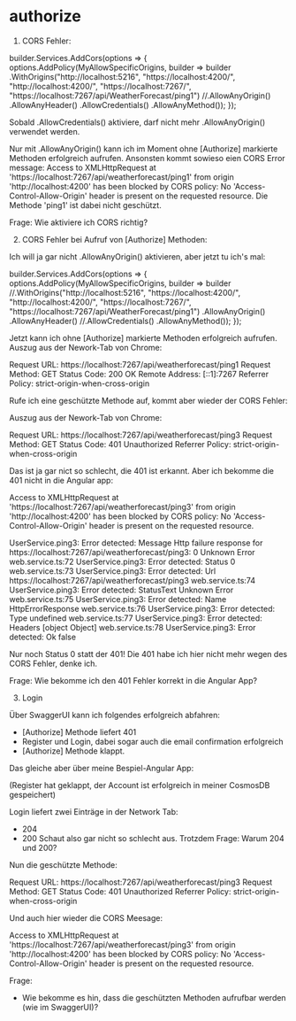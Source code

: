 # authorize

1. CORS Fehler:

builder.Services.AddCors(options =>
{
    options.AddPolicy(MyAllowSpecificOrigins,
        builder => builder
            .WithOrigins("http://localhost:5216", "https://localhost:4200/", "http://localhost:4200/", "https://localhost:7267/", "https://localhost:7267/api/WeatherForecast/ping1")
            //.AllowAnyOrigin()
            .AllowAnyHeader()
            .AllowCredentials()
            .AllowAnyMethod());
});

Sobald .AllowCredentials() aktiviere, darf nicht mehr .AllowAnyOrigin() verwendet werden.

Nur mit .AllowAnyOrigin() kann ich im Moment ohne [Authorize] markierte Methoden erfolgreich aufrufen.
Ansonsten kommt sowieso eien CORS Error message:
Access to XMLHttpRequest at 'https://localhost:7267/api/weatherforecast/ping1' from origin 'http://localhost:4200' has been blocked by CORS policy: No 'Access-Control-Allow-Origin' header is present on the requested resource.
Die Methode 'ping1' ist dabei nicht geschützt.

Frage: Wie aktiviere ich CORS richtig?

2. CORS Fehler bei Aufruf von [Authorize] Methoden:

Ich will ja gar nicht .AllowAnyOrigin() aktivieren, aber jetzt tu ich's mal:

builder.Services.AddCors(options =>
{
    options.AddPolicy(MyAllowSpecificOrigins,
        builder => builder
            //.WithOrigins("http://localhost:5216", "https://localhost:4200/", "http://localhost:4200/", "https://localhost:7267/", "https://localhost:7267/api/WeatherForecast/ping1")
            .AllowAnyOrigin()
            .AllowAnyHeader()
            //.AllowCredentials()
            .AllowAnyMethod());
});

Jetzt kann ich ohne [Authorize] markierte Methoden erfolgreich aufrufen.
Auszug aus der Nework-Tab von Chrome:

Request URL:
https://localhost:7267/api/weatherforecast/ping1
Request Method:
GET
Status Code:
200 OK
Remote Address:
[::1]:7267
Referrer Policy:
strict-origin-when-cross-origin

Rufe ich eine geschützte Methode auf, kommt aber wieder der CORS Fehler:

Auszug aus der Nework-Tab von Chrome:

Request URL:
https://localhost:7267/api/weatherforecast/ping3
Request Method:
GET
Status Code:
401 Unauthorized
Referrer Policy:
strict-origin-when-cross-origin

Das ist ja gar nict so schlecht, die 401 ist erkannt.
Aber ich bekomme die 401 nicht in die Angular app:

Access to XMLHttpRequest at 'https://localhost:7267/api/weatherforecast/ping3' from origin 'http://localhost:4200' has been blocked by CORS policy: No 'Access-Control-Allow-Origin' header is present on the requested resource.

UserService.ping3: Error detected: Message Http failure response for https://localhost:7267/api/weatherforecast/ping3: 0 Unknown Error
web.service.ts:72 UserService.ping3: Error detected: Status 0
web.service.ts:73 UserService.ping3: Error detected: Url https://localhost:7267/api/weatherforecast/ping3
web.service.ts:74 UserService.ping3: Error detected: StatusText Unknown Error
web.service.ts:75 UserService.ping3: Error detected: Name HttpErrorResponse
web.service.ts:76 UserService.ping3: Error detected: Type undefined
web.service.ts:77 UserService.ping3: Error detected: Headers [object Object]
web.service.ts:78 UserService.ping3: Error detected: Ok false

Nur noch Status 0 statt der 401!
Die 401 habe ich hier nicht mehr wegen des CORS Fehler, denke ich.

Frage: Wie bekomme ich den 401 Fehler korrekt in die Angular App?

3. Login

Über SwaggerUI kann ich folgendes erfolgreich abfahren:
- [Authorize] Methode liefert 401
- Register und Login, dabei sogar auch die email confirmation erfolgreich
- [Authorize] Methode klappt.

Das gleiche aber über meine Bespiel-Angular App:

(Register hat geklappt, der Account ist erfolgreich in meiner CosmosDB gespeichert)

Login liefert zwei Einträge in der Network Tab:
- 204
- 200
Schaut also gar nicht so schlecht aus.
Trotzdem Frage: Warum 204 und 200?

Nun die geschützte Methode:

Request URL:
https://localhost:7267/api/weatherforecast/ping3
Request Method:
GET
Status Code:
401 Unauthorized
Referrer Policy:
strict-origin-when-cross-origin

Und auch hier wieder die CORS Meesage:

Access to XMLHttpRequest at 'https://localhost:7267/api/weatherforecast/ping3' from origin 'http://localhost:4200' has been blocked by CORS policy: No 'Access-Control-Allow-Origin' header is present on the requested resource.

Frage: 
- Wie bekomme es hin, dass die geschützten Methoden aufrufbar werden (wie im SwaggerUI)?






